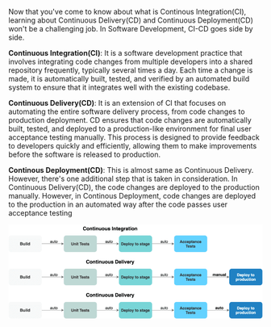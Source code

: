 Now that you've come to know about what is Continous Integration(CI), learning about Continuous Delivery(CD) and Continuous Deployment(CD) won't be a challenging job. In Software Development, CI-CD goes side by side.

**Continuous Integration(CI)**: It is a software development practice that involves integrating code changes from multiple developers into a shared repository frequently, typically several times a day. Each time a change is made, it is automatically built, tested, and verified by an automated build system to ensure that it integrates well with the existing codebase.

**Continuous Delivery(CD)**: It is an extension of CI that focuses on automating the entire software delivery process, from code changes to production deployment. CD ensures that code changes are automatically built, tested, and deployed to a production-like environment for final user acceptance testing manually. This process is designed to provide feedback to developers quickly and efficiently, allowing them to make improvements before the software is released to production.

**Continous Deployment(CD)**: This is almost same as Continuous Delivery. However, there's one additional step that is taken in consideration. In Continuous Delivery(CD), the code changes are deployed to the production manually. However, in Continous Deployment, code changes are deployed to the production in an automated way after the code passes user acceptance testing

![CD](/05-Continuous-Delivery/CI-CD.png)